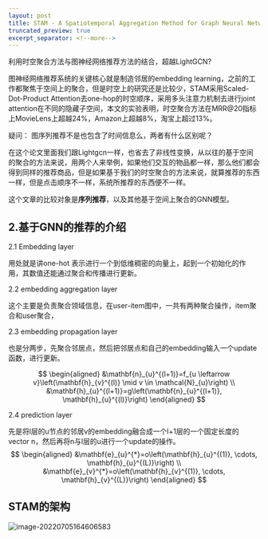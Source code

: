 ```yaml
---
layout: post
title: STAM - A Spatiotemporal Aggregation Method for Graph Neural Network-based Recommendation
truncated_preview: true
excerpt_separator: <!--more--> 
---
```


<div class="message">
利用时空聚合方法与图神经网络推荐方法的结合，超越LightGCN?
</div>    

图神经网络推荐系统的关键核心就是制造邻居的embedding learning，之前的工作都聚焦于空间上的聚合，但是时空上的研究还是比较少，STAM采用Scaled-Dot-Product Attention去one-hop的时空顺序，采用多头注意力机制去进行joint attention在不同的隐藏子空间，本文的实验表明，时空聚合方法在MRR@20指标上MovieLens上超越24%，Amazon上超越8%，淘宝上超过13%。

<!--more-->

疑问： 图序列推荐不是也包含了时间信息么，两者有什么区别呢？

在这个论文里面我们跟Lightgcn一样，也省去了非线性变换，从以往的基于空间的聚合的方法来说，用两个人来举例，如果他们交互的物品都一样，那么他们都会得到同样的推荐商品，但是如果基于我们的时空聚合的方法来说，就算推荐的东西一样，但是点击顺序不一样，系统所推荐的东西便不一样。

这个文章的比较对象是**序列推荐**，以及其他基于空间上聚合的GNN模型。

## 2.基于GNN的推荐的介绍

2.1 Embedding layer 

用处就是讲one-hot 表示进行一个到低维稠密的向量上，起到一个初始化的作用，其数值还能通过聚合和传播进行更新。

2.2 embedding aggregation layer

这个主要是负责聚合领域信息，在user-item图中，一共有两种聚合操作，item聚合和user聚合，

2.3 embedding propagation layer

也是分两步，先聚合邻居点，然后把邻居点和自己的embedding输入一个update函数，进行更新。




$$
\begin{aligned}
&\mathbf{n}_{u}^{(l+1)}=f_{u \leftarrow v}\left(\mathbf{h}_{v}^{(l)} \mid v \in \mathcal{N}_{u}\right) \\
&\mathbf{h}_{u}^{(l+1)}=g\left(\mathbf{n}_{u}^{(l+1)}, \mathbf{h}_{u}^{(l)}\right)
\end{aligned}
$$


2.4 prediction layer

先是将l层的u节点的邻居v的embedding融合成一个l+1层的一个固定长度的vector n，然后再将n与l层的u进行一个update的操作。
$$
\begin{aligned}
&\mathbf{e}_{u}^{*}=o\left(\mathbf{h}_{u}^{(1)}, \cdots, \mathbf{h}_{u}^{(L)}\right) \\
&\mathbf{e}_{v}^{*}=o\left(\mathbf{h}_{v}^{(1)}, \cdots, \mathbf{h}_{v}^{(L)}\right)
\end{aligned}
$$

## STAM的架构

![image-20220705164606583](C:\nutscloud\我的坚果云\我的坚果云\github\loredunk.github.io\blog\_posts\images\image-20220705164606583.png)
